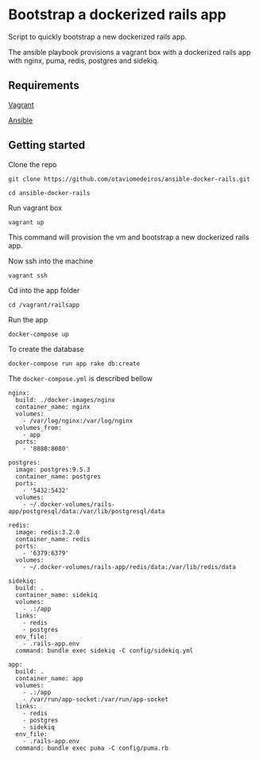 # Bootstrap a dockerized rails app

Script to quickly bootstrap a new dockerized rails app.

The ansible playbook provisions a vagrant box with a dockerized rails app with nginx, puma, redis, postgres and sidekiq.

## Requirements
[Vagrant](https://www.vagrantup.com/downloads.html)

[Ansible](http://docs.ansible.com/ansible/intro_installation.html)

## Getting started

Clone the repo

`git clone https://github.com/otaviomedeiros/ansible-docker-rails.git`

`cd ansible-docker-rails`

Run vagrant box

`vagrant up`

This command will provision the vm and bootstrap a new dockerized rails app.

Now ssh into the machine

`vagrant ssh`

Cd into the app folder

`cd /vagrant/railsapp `

Run the app

`docker-compose up`

To create the database

`docker-compose run app rake db:create`


The `docker-compose.yml` is described bellow


```
nginx:
  build: ./docker-images/nginx
  container_name: nginx
  volumes:
    - /var/log/nginx:/var/log/nginx
  volumes_from:
    - app
  ports:
    - '8080:8080'

postgres:
  image: postgres:9.5.3
  container_name: postgres
  ports:
    - '5432:5432'
  volumes:
    - ~/.docker-volumes/rails-app/postgresql/data:/var/lib/postgresql/data

redis:
  image: redis:3.2.0
  container_name: redis
  ports:
    - '6379:6379'
  volumes:
    - ~/.docker-volumes/rails-app/redis/data:/var/lib/redis/data

sidekiq:
  build: .
  container_name: sidekiq
  volumes:
    - .:/app
  links:
    - redis
    - postgres
  env_file:
    - .rails-app.env
  command: bundle exec sidekiq -C config/sidekiq.yml

app:
  build: .
  container_name: app
  volumes:
    - .:/app
    - /var/run/app-socket:/var/run/app-socket
  links:
    - redis
    - postgres
    - sidekiq
  env_file:
    - .rails-app.env
  command: bundle exec puma -C config/puma.rb
```
